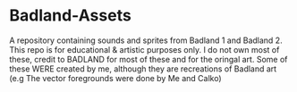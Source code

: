 # Badland-Assets
A repository containing sounds and sprites from Badland 1 and Badland 2. This repo is for educational & artistic purposes only.
I do not own most of these, credit to BADLAND for most of these and for the oringal art.
Some of these WERE created by me, although they are recreations of Badland art (e.g The vector foregrounds were done by Me and Calko)
